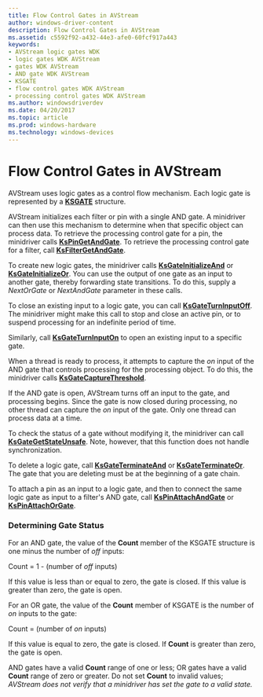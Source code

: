 ```yaml
---
title: Flow Control Gates in AVStream
author: windows-driver-content
description: Flow Control Gates in AVStream
ms.assetid: c5592f92-a432-44e3-afe0-60fcf917a443
keywords:
- AVStream logic gates WDK
- logic gates WDK AVStream
- gates WDK AVStream
- AND gate WDK AVStream
- KSGATE
- flow control gates WDK AVStream
- processing control gates WDK AVStream
ms.author: windowsdriverdev
ms.date: 04/20/2017
ms.topic: article
ms.prod: windows-hardware
ms.technology: windows-devices
---
```


# Flow Control Gates in AVStream





AVStream uses logic gates as a control flow mechanism. Each logic gate is represented by a [**KSGATE**](https://msdn.microsoft.com/library/windows/hardware/ff562566) structure.

AVStream initializes each filter or pin with a single AND gate. A minidriver can then use this mechanism to determine when that specific object can process data. To retrieve the processing control gate for a pin, the minidriver calls [**KsPinGetAndGate**](https://msdn.microsoft.com/library/windows/hardware/ff563502). To retrieve the processing control gate for a filter, call [**KsFilterGetAndGate**](https://msdn.microsoft.com/library/windows/hardware/ff562542).

To create new logic gates, the minidriver calls [**KsGateInitializeAnd**](https://msdn.microsoft.com/library/windows/hardware/ff562574) or [**KsGateInitializeOr**](https://msdn.microsoft.com/library/windows/hardware/ff562576). You can use the output of one gate as an input to another gate, thereby forwarding state transitions. To do this, supply a *NextOrGate* or *NextAndGate* parameter in these calls.

To close an existing input to a logic gate, you can call [**KsGateTurnInputOff**](https://msdn.microsoft.com/library/windows/hardware/ff562589). The minidriver might make this call to stop and close an active pin, or to suspend processing for an indefinite period of time.

Similarly, call [**KsGateTurnInputOn**](https://msdn.microsoft.com/library/windows/hardware/ff562591) to open an existing input to a specific gate.

When a thread is ready to process, it attempts to capture the *on* input of the AND gate that controls processing for the processing object. To do this, the minidriver calls [**KsGateCaptureThreshold**](https://msdn.microsoft.com/library/windows/hardware/ff562571).

If the AND gate is open, AVStream turns off an input to the gate, and processing begins. Since the gate is now closed during processing, no other thread can capture the *on* input of the gate. Only one thread can process data at a time.

To check the status of a gate without modifying it, the minidriver can call [**KsGateGetStateUnsafe**](https://msdn.microsoft.com/library/windows/hardware/ff562572). Note, however, that this function does not handle synchronization.

To delete a logic gate, call [**KsGateTerminateAnd**](https://msdn.microsoft.com/library/windows/hardware/ff562586) or [**KsGateTerminateOr**](https://msdn.microsoft.com/library/windows/hardware/ff562588). The gate that you are deleting must be at the beginning of a gate chain.

To attach a pin as an input to a logic gate, and then to connect the same logic gate as input to a filter's AND gate, call [**KsPinAttachAndGate**](https://msdn.microsoft.com/library/windows/hardware/ff563491) or [**KsPinAttachOrGate**](https://msdn.microsoft.com/library/windows/hardware/ff563492).

### Determining Gate Status

For an AND gate, the value of the **Count** member of the KSGATE structure is one minus the number of *off* inputs:

Count = 1 - (number of *off* inputs)

If this value is less than or equal to zero, the gate is closed. If this value is greater than zero, the gate is open.

For an OR gate, the value of the **Count** member of KSGATE is the number of *on* inputs to the gate:

Count = (number of *on* inputs)

If this value is equal to zero, the gate is closed. If **Count** is greater than zero, the gate is open.

AND gates have a valid **Count** range of one or less; OR gates have a valid **Count** range of zero or greater. Do not set **Count** to invalid values; *AVStream does not verify that a minidriver has set the gate to a valid state.*

 

 




